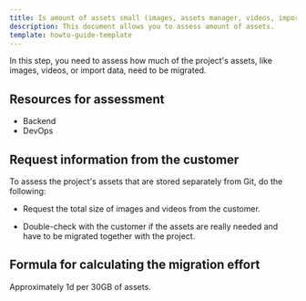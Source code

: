 ```yaml
---
title: Is amount of assets small (images, assets manager, videos, import data (if needed) etc.) Files: <30 GB?
description: This document allows you to assess amount of assets.
template: howto-guide-template
---
```


In this step, you need to assess how much of the project's assets, like images, videos, or import data, need to be migrated.

## Resources for assessment

* Backend
* DevOps


## Request information from the customer


To assess the project's assets that are stored separately from Git, do the following:

* Request the total size of images and videos from the customer.

* Double-check with the customer if the assets are really needed and have to be migrated together with the project.


## Formula for calculating the migration effort

Approximately 1d per 30GB of assets.
